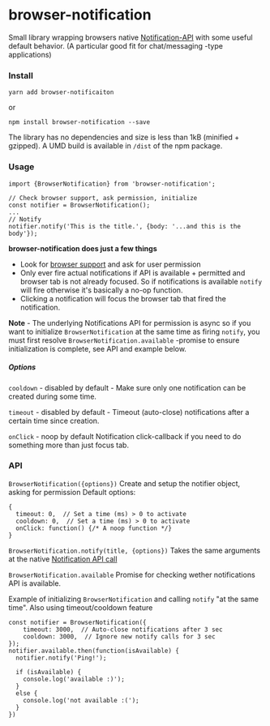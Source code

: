 # browser-notification

Small library wrapping browsers native [Notification-API](https://developer.mozilla.org/en-US/docs/Web/API/Notification) with some useful default behavior.
(A particular good fit for chat/messaging -type applications)

### Install
```
yarn add browser-notificaiton
```
or
```
npm install browser-notification --save
```
The library has no dependencies and size is less than 1kB (minified + gzipped).
A UMD build is available in `/dist` of the npm package.

### Usage

```
import {BrowserNotification} from 'browser-notification';

// Check browser support, ask permission, initialize
const notifier = BrowserNotification();
...
// Notify
notifier.notify('This is the title.', {body: '...and this is the body'});
```

**browser-notification does just a few things**
- Look for [browser support](http://caniuse.com/#feat=notifications) and ask for user permission
- Only ever fire actual notifications if API is available + permitted and browser tab is not already focused. So if notifications is available `notify` will fire otherwise it's basically a no-op function.
- Clicking a notification will focus the browser tab that fired the notification.

**Note** - The underlying Notifications API for permission is async so if you want to initialize `BrowserNotification` at the same time as firing `notify`, you must first resolve `BrowserNotification.available` -promise to ensure initialization is complete, see API and example below.

##### Options
`cooldown` - disabled by default
    - Make sure only one notification can be created during some time.

`timeout` - disabled by default
    - Timeout (auto-close) notifications after a certain time since creation.

`onClick` - noop by default
Notification click-callback if you need to do something more than just focus tab.

### API
`BrowserNotification({options})`
Create and setup the notifier object, asking for permission
Default options:

```
{
  timeout: 0,  // Set a time (ms) > 0 to activate
  cooldown: 0,  // Set a time (ms) > 0 to activate
  onClick: function() {/* A noop function */}
}
```

`BrowserNotification.notify(title, {options})`
Takes the same arguments at the native [Notification API call](https://developer.mozilla.org/en-US/docs/Web/API/Notification/Notification)


`BrowserNotification.available`
Promise for checking wether notifications API is available.

Example of initializing `BrowserNotification` and calling `notify` "at the same time". Also using timeout/cooldown feature
```
const notifier = BrowserNotification({
    timeout: 3000,  // Auto-close notifications after 3 sec
    cooldown: 3000,  // Ignore new notify calls for 3 sec
});
notifier.available.then(function(isAvailable) {
  notifier.notify('Ping!');

  if (isAvailable) {
    console.log('available :)');
  }
  else {
    console.log('not available :(');
  }
})
```
